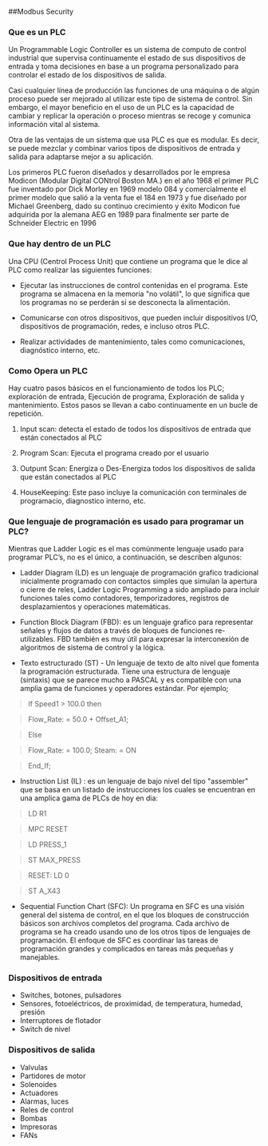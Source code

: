 ##Modbus Security

### Que es un PLC

Un Programmable Logic Controller es un sistema de computo de control industrial que supervisa continuamente el estado de sus dispositivos de entrada y toma decisiones en base a un programa personalizado para controlar el estado de los dispositivos de salida.

Casi cualquier línea de producción las funciones de una máquina o de algún proceso puede ser mejorado al utilizar este tipo de sistema de control. Sin embargo, el mayor beneficio en el uso de un PLC es la capacidad de cambiar y replicar la operación o proceso mientras se recoge y comunica información vital al sistema.

Otra de las ventajas de un sistema que usa PLC es que es modular. Es decir, se puede mezclar y combinar varios tipos de dispositivos de entrada y salida para adaptarse mejor a su aplicación.

Los primeros PLC fueron diseñados y desarrollados por le empresa Modicon (Modular Digital CONtrol Boston MA.) en el año 1968 el primer PLC fue inventado por Dick Morley en 1969 modelo 084 y comercialmente el primer modelo que salió a la venta fue el 184 en 1973 y fue diseñado por Michael Greenberg, dado su continuo crecimiento y éxito Modicon fue adquirida por la alemana AEG en 1989 para finalmente ser parte de Schneider Electric en 1996

### Que hay dentro de un PLC

  Una CPU (Centrol Process Unit) que contiene un programa que le dice al PLC como realizar las siguientes funciones:

* Ejecutar las instrucciones de control contenidas en el programa. Este programa se almacena en la memoria "no volátil", lo que significa que los programas no se perderán si se desconecta la alimentación.

* Comunicarse con otros dispositivos, que pueden incluir dispositivos I/O, dispositivos de programación, redes, e incluso otros PLC.

* Realizar actividades de mantenimiento, tales como comunicaciones, diagnóstico interno, etc.

### Como Opera un PLC
 
 Hay cuatro pasos básicos en el funcionamiento de todos los PLC; exploración de entrada, Ejecución de programa, Exploración de salida y mantenimiento. Estos pasos se llevan a cabo continuamente en un bucle de repetición.

1. Input scan: detecta el estado de todos los dispositivos de entrada que están conectados al PLC

2. Program Scan: Ejecuta el programa creado por el usuario

3. Outpunt Scan: Energiza o Des-Energiza todos los dispositivos de salida que están conectados al PLC

4. HouseKeeping: Este paso incluye la comunicación con terminales de programacio, diagnostico interno, etc.

### Que lenguaje de programación es usado para programar un PLC?

  Mientras que Ladder Logic es el mas comúnmente lenguaje usado para programar PLC’s, no es el único, a continuación, se describen algunos:

* Ladder Diagram (LD) es un lenguaje de programación grafico tradicional inicialmente programado con contactos simples que simulan la apertura o cierre de reles, Ladder Logic Programming a sido ampliado para incluir funciones tales como contadores, temporizadores, registros de desplazamientos y operaciones matemáticas.

* Function Block Diagram (FBD): es un lenguaje grafico para representar señales y flujos de datos a través de bloques de funciones re-utilizables. FBD también es muy útil para expresar la interconexión de algoritmos de sistema de control y la lógica.

* Texto estructurado (ST) - Un lenguaje de texto de alto nivel que fomenta la programación estructurada. Tiene una estructura de lenguaje (sintaxis) que se parece mucho a PASCAL y es compatible con una amplia gama de funciones y operadores estándar. Por ejemplo;

> If Speed1 > 100.0 then

> Flow_Rate: = 50.0 + Offset_A1;

> Else

> Flow_Rate: = 100.0; Steam: = ON
 
> End_If;


* Instruction List (IL) : es un lenguaje de bajo nivel del tipo "assembler" que se basa en un listado de instrucciones los cuales se encuentran en una amplica gama de PLCs de hoy en dia:

> LD   R1

> MPC  RESET

> LD   PRESS_1

> ST   MAX_PRESS

> RESET:  LD 0

> ST   A_X43

* Sequential Function Chart (SFC): Un programa en SFC es una visión general del sistema de control, en el que los bloques de construcción básicos son archivos completos del programa. Cada archivo de programa se ha creado usando uno de los otros tipos de lenguajes de programación. El enfoque de SFC es coordinar las tareas de programación grandes y complicados en tareas más pequeñas y manejables.

### Dispositivos de entrada

* Switches, botones, pulsadores
* Sensores, fotoeléctricos, de proximidad, de temperatura, humedad, presión
* Interruptores de flotador
* Switch de nivel

### Dispositivos de salida

* Valvulas
* Partidores de motor
* Solenoides
* Actuadores
* Alarmas, luces
* Reles de control
* Bombas
* Impresoras
* FANs



